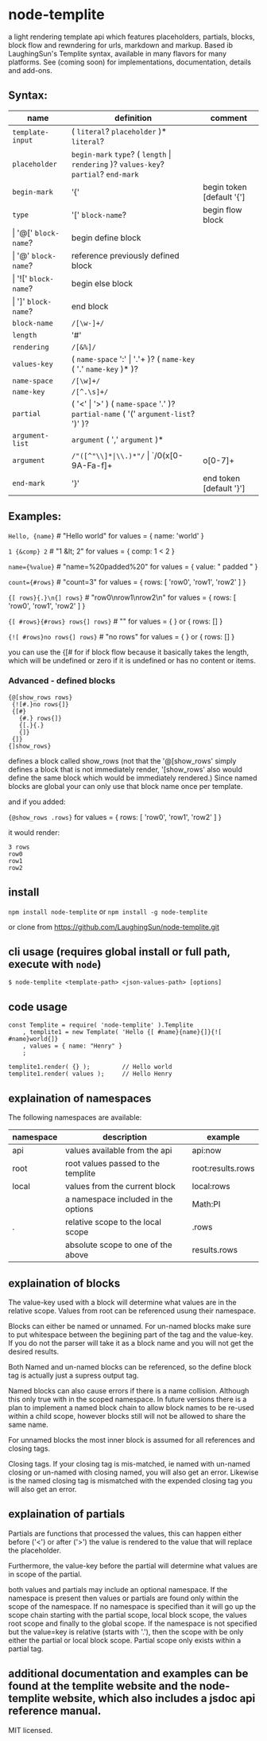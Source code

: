 # node-templite
a light rendering template api which features placeholders, partials, blocks, block flow and rewndering for urls, markdown and markup. Based ib LaughingSun's Templite syntax, available in many flavors for many platforms.  See (coming soon) for implementations, documentation, details and add-ons.

## Syntax:

name              | definition                    | comment
----------------- | ----------------------------- | ---------------
`template-input` |  ( `literal`? `placeholder` )* `literal`? |
`placeholder`    |  `begin-mark` `type`? ( `length` \| `rendering` )? `values-key`? `partial`? `end-mark` |
`begin-mark`     |  '{'     | begin token [default '{']
`type`           |  '[' `block-name`?   | begin flow block
 |                 \| '@[' `block-name`?  | begin define block
 |                 \| '@' `block-name`?   | reference previously defined block
 |                 \| '![' `block-name`?  | begin else block
 |                 \| ']' `block-name`?   | end block
`block-name`     | `/[\w-]+/`
`length`         | '#'
`rendering`      | `/[&%]/`
`values-key`     |  ( `name-space` ':' \| '.'+ )? ( `name-key` ( '.' `name-key` )* )?
`name-space`     | `/[\w]+/`
`name-key`       | `/[^.\s]+/`
`partial`        | ( '<' \| '>' ) ( `name-space` '.' )? `partial-name` ( '(' `argument-list`? ')' )?
`argument-list`  | `argument` ( ',' `argument` )*
`argument`       | `/"([^"\\]*\|\\.)*"/` \| `/0(x[0-9A-Fa-f]+|o[0-7]+|b[0-1]+])/` \| `/-?\d+(\.\d+)?/` \| `value-key`
`end-mark`       |  '}'     | end token [default '}']



## Examples:

`Hello, {name}`      # "Hello world" for values = { name: 'world' }

`1 {&comp} 2`       # "1 \&lt; 2" for values = { comp: 1 < 2 }

`name={%value}`     # "name=%20padded%20" for values = { value: " padded " }

`count={#rows}`     # "count=3" for values = { rows: [ 'row0', 'row1', 'row2' ] }

`{[ rows}{.}\n{] rows}` # "row0\nrow1\nrow2\n" for values = { rows: [ 'row0', 'row1', 'row2' ] }

`{[ #rows}{#rows} rows{] rows}` # "" for values = { } or { rows: [] }

`{![ #rows}no rows{] rows}`     # "no rows" for values = { } or { rows: [] }

you can use the {[# for if block flow because it basically takes the length,
which will be undefined or zero if it is undefined or has no content or 
items.

### Advanced - defined blocks
```
{@[show_rows rows}
 {![#.}no rows{]}
 {[#}
   {#.} rows{]}
   {[.}{.}
   {]}
 {]}
{]show_rows}
```
defines a block called show_rows (not that the '@[show_rows' simply defines 
a block that is not immediately render, '[show_rows' also would define the 
same block which would be immediately rendered.)  Since named blocks are 
global your can only use that block name once per template.

and if you added:

`{@show_rows .rows}` for values = { rows: [ 'row0', 'row1', 'row2' ] }

it would render:
```
3 rows
row0
row1
row2
```

## install

`npm install node-templite` or `npm install -g node-templite`

or clone from https://github.com/LaughingSun/node-templite.git

## cli usage (requires global install or full path, execute with `node`)

```
$ node-templite <template-path> <json-values-path> [options]
```

## code usage

```
const Templite = require( 'node-templite' ).Templite
    , templite1 = new Template( 'Hello {[ #name}{name}{]}{![ #name}world{]}
    , values = { name: "Henry" }
    ;

templite1.render( {} );         // Hello world
templite1.render( values );     // Hello Henry
```

## explaination of namespaces

The following namespaces are available:

namespace   | description                         | example
----------- | ----------------------------------- | --------
api         | values available from the api       | api:now
root        | root values passed to the templite  | root:results.rows
local       | values from the current block       | local:rows
<user>      | a namespace included in the options | Math:PI
.           | relative scope to the local scope   | .rows
            | absolute scope to one of the above  | results.rows


## explaination of blocks

The value-key used with a block will determine what values are in the relative scope.  Values from root can be referenced usung their namespace.

Blocks can either be named or unnamed.  For un-named blocks make sure to put whitespace between the begiining part of the tag and the value-key.  If you do not the parser will take it as a block name and you will not get the desired results.

Both Named and un-named blocks can be referenced, so the define block tag is actually just a supress output tag.  

Named blocks can also cause errors if there is a name collision.  Although this only true with in the scoped namespace.  In future versions there is a plan to implement a named block chain to allow block names to be re-used within a child scope, however blocks still will not be allowed to share the same name.

For unnamed blocks the most inner block is assumed for all references and closing tags.  

Closing tags. If your closing tag is mis-matched, ie named with un-named closing or un-named with closing named, you will also get an error.  Likewise is the named closing tag is mismatched with the expended closing tag you will also get an error.

## explaination of partials

Partials are functions that processed the values, this can happen either before ('<') or after ('>') the value is rendered to the value that will replace the placeholder.  

Furthermore, the value-key before the partial will determine what values are in scope of the partial.

both values and partials may include an optional namespace.  If the namespace is present then values or partials are found only within the scope of the namespace.  If no namespace is specified than it will go up the scope chain starting with the partial scope, local block scope, the values root scope and finally to the global scope.  If the namespace is not specified but the value=key is relative (starts with '.'), then the scope with be only either the partial or local block scope.  Partial scope only exists within a partial tag.

## additional documentation and examples can be found at the templite website and the node-templite website, which also includes a jsdoc api reference manual.

MIT licensed.

